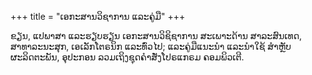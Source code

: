 +++
title = "ເອກະສານວິຊາການ ແລະຄູ່ມື"
+++

ຂຽນ, ແປພາສາ ແລະຮຽບຮຽນ ເອກະສານວິຊິຊາການ ສະເພາະດ້ານ ສາລະສົນເທດ, ສາທາລະນະສຸກ, ເອເລັກໂຕຣນິກ ແລະທົ່ວໄປ; ແລະຄູ່ມືແນະນຳ ແລະນຳໃຊ້ ສຳຫຼັບຜະລິດຕະພັນ, ອຸປະກອນ ລວມເຖິງຊຸດຄຳສັ່ງໂປຣແກຣມ ຄອມພິວເຕີ.

<!--more-->
